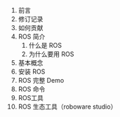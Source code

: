 1. 前言
2. 修订记录
3. 如何贡献
4. ROS 简介
   1. 什么是 ROS
   2. 为什么要用 ROS
5. 基本概念
6. 安装 ROS
7. ROS 完整 Demo
8. ROS 命令
9. ROS工具
10. ROS 生态工具（roboware studio）